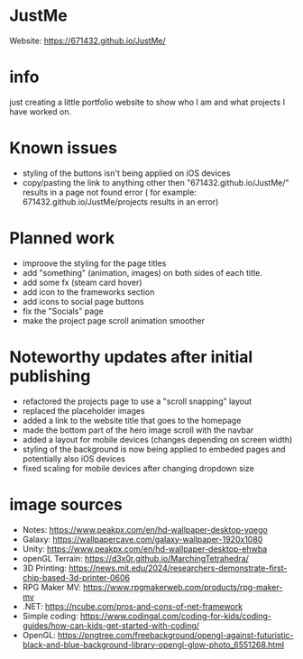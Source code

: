 # JustMe

Website: https://671432.github.io/JustMe/

# info

just creating a little portfolio website to show who I am and what projects I have worked on.

# Known issues

- styling of the buttons isn't being applied on iOS devices
- copy/pasting the link to anything other then "671432.github.io/JustMe/" results in a page not found error ( for example: 671432.github.io/JustMe/projects results in an error)

# Planned work

- improove the styling for the page titles
- add "something" (animation, images) on both sides of each title.
- add some fx (steam card hover)
- add icon to the frameworks section
- add icons to social page buttons
- fix the "Socials" page
- make the project page scroll animation smoother

# Noteworthy updates after initial publishing

- refactored the projects page to use a "scroll snapping" layout
- replaced the placeholder images
- added a link to the website title that goes to the homepage
- made the bottom part of the hero image scroll with the navbar
- added a layout for mobile devices (changes depending on screen width)
- styling of the background is now being applied to embeded pages and potentially also iOS devices
- fixed scaling for mobile devices after changing dropdown size

# image sources
- Notes: https://www.peakpx.com/en/hd-wallpaper-desktop-vqego
- Galaxy: https://wallpapercave.com/galaxy-wallpaper-1920x1080
- Unity: https://www.peakpx.com/en/hd-wallpaper-desktop-ehwba
- openGL Terrain: https://d3x0r.github.io/MarchingTetrahedra/
- 3D Printing: https://news.mit.edu/2024/researchers-demonstrate-first-chip-based-3d-printer-0606
- RPG Maker MV: https://www.rpgmakerweb.com/products/rpg-maker-mv
- .NET: https://ncube.com/pros-and-cons-of-net-framework
- Simple coding: https://www.codingal.com/coding-for-kids/coding-guides/how-can-kids-get-started-with-coding/
- OpenGL: https://pngtree.com/freebackground/opengl-against-futuristic-black-and-blue-background-library-opengl-glow-photo_6551268.html
